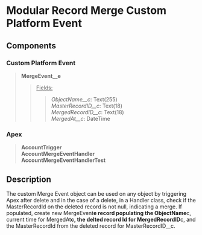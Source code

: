 # Modular Record Merge Custom Platform Event

## Components

### Custom Platform Event

> **MergeEvent\_\_e**
>
> > <ins>Fields:</ins>
> >
> > > _ObjectName\_\_c_: Text(255)  
> > > _MasterRecordID\_\_c_: Text(18)  
> > > _MergedRecordID\_\_c_: Text(18)  
> > > _MergedAt\_\_c_: DateTime

### Apex

> **AccountTrigger**  
> **AccountMergeEventHandler**  
> **AccountMergeEventHandlerTest**

## Description

The custom Merge Event object can be used on any object by triggering Apex after delete and in the case of a delete,
in a Handler class, check if the MasterRecordId on the deleted record is not null, indicating a merge. If populated,
create new MergeEvent**e record populating the ObjectName**c, current time for MergedAt**c, the delted record Id for
MergedRecordID**c, and the MasterRecordId from the deleted record for MasterRecordID\_\_c.
